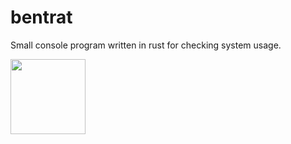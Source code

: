 <h1>bentrat</h1>
<p>Small console program written in rust for checking system usage.</p>
<img width=120 src="https://c.tenor.com/jomR5uqWXzMAAAAd/real-horizontally-spinning-rat.gif">
